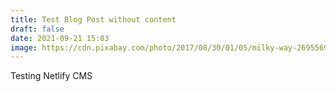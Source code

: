 ```yaml
---
title: Test Blog Post without content
draft: false
date: 2021-09-21 15:03
image: https://cdn.pixabay.com/photo/2017/08/30/01/05/milky-way-2695569__480.jpg
---
```

Testing Netlify CMS